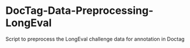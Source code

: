 # DocTag-Data-Preprocessing-LongEval
Script to preprocess the LongEval challenge data for annotation in Doctag
